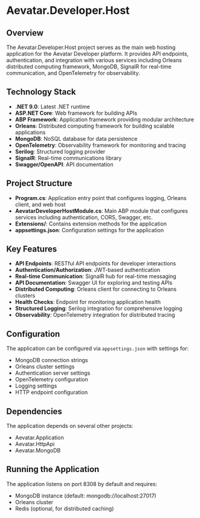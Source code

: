 # Aevatar.Developer.Host

## Overview

The Aevatar.Developer.Host project serves as the main web hosting application for the Aevatar Developer platform. It provides API endpoints, authentication, and integration with various services including Orleans distributed computing framework, MongoDB, SignalR for real-time communication, and OpenTelemetry for observability.

## Technology Stack

- **.NET 9.0**: Latest .NET runtime
- **ASP.NET Core**: Web framework for building APIs
- **ABP Framework**: Application framework providing modular architecture
- **Orleans**: Distributed computing framework for building scalable applications
- **MongoDB**: NoSQL database for data persistence
- **OpenTelemetry**: Observability framework for monitoring and tracing
- **Serilog**: Structured logging provider
- **SignalR**: Real-time communications library
- **Swagger/OpenAPI**: API documentation

## Project Structure

- **Program.cs**: Application entry point that configures logging, Orleans client, and web host
- **AevatarDeveloperHostModule.cs**: Main ABP module that configures services including authentication, CORS, Swagger, etc.
- **Extensions/**: Contains extension methods for the application
- **appsettings.json**: Configuration settings for the application

## Key Features

- **API Endpoints**: RESTful API endpoints for developer interactions
- **Authentication/Authorization**: JWT-based authentication
- **Real-time Communication**: SignalR hub for real-time messaging
- **API Documentation**: Swagger UI for exploring and testing APIs
- **Distributed Computing**: Orleans client for connecting to Orleans clusters
- **Health Checks**: Endpoint for monitoring application health
- **Structured Logging**: Serilog integration for comprehensive logging
- **Observability**: OpenTelemetry integration for distributed tracing

## Configuration

The application can be configured via `appsettings.json` with settings for:

- MongoDB connection strings
- Orleans cluster settings
- Authentication server settings
- OpenTelemetry configuration
- Logging settings
- HTTP endpoint configuration

## Dependencies

The application depends on several other projects:
- Aevatar.Application
- Aevatar.HttpApi
- Aevatar.MongoDB

## Running the Application

The application listens on port 8308 by default and requires:
- MongoDB instance (default: mongodb://localhost:27017)
- Orleans cluster
- Redis (optional, for distributed caching) 